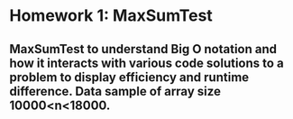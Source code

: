 # Homework 1: MaxSumTest
## MaxSumTest to understand Big O notation and how it interacts with various code solutions to a problem to display efficiency and runtime difference. Data sample of array size 10000<n<18000.